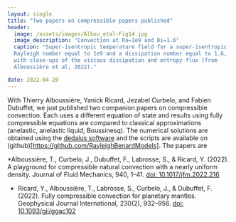 ```yaml
---
layout: single
title: "Two papers on compressible papers published"
header:
  image: /assets/images/Albou_etal-Fig14.jpg
  image_description: "Convection at Ra=1e9 and Di=1.6"
  caption: "Super-isentropic temperature field for a super-isentropic
  Rayleigh number equal to 1e9 and a dissipation number equal to 1.6,
  with close-ups of the viscous dissipation and entropy flux (from
  Alboussière et al, 2022)."

date: 2022-04-20
---
```

With Thierry Alboussière, Yanick Ricard, Jezabel Curbelo, and Fabien
Dubuffet, we just published two companion papers on compressible
convection. Each uses a different equation of state and results using
fully compressible equations are compared to classical approximations
(anelastic, anelastic liquid, Boussinesq). The numerical solutions are
obtained using the [dedalus software](https://dedalus-project.org/)
and the scripts are available on
(github)[https://github.com/RayleighBenardModels]. The papers are 

*Alboussière, T., Curbelo, J., Dubuffet, F., Labrosse, S., & Ricard,
Y. (2022). A playground for compressible natural convection with a
nearly uniform density. Journal of Fluid Mechanics, 940,
1–41. [doi: 10.1017/jfm.2022.216](https://doi.org/10.1017/jfm.2022.216)
* Ricard, Y., Alboussière, T., Labrosse, S., Curbelo, J., & Dubuffet,
  F. (2022). Fully compressible convection for planetary
  mantles. Geophysical Journal International, 230(2),
  932–956. [doi: 10.1093/gji/ggac102](https://doi.org/10.1093/gji/ggac102)

